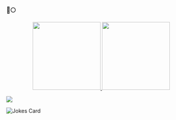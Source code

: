 ### 🚀🌕
<div align="center">
  <a href="https://github.com/FelipeSerikawa">
  <img height="180em" src="https://github-readme-stats.vercel.app/api?username=FelipeSerikawa&show_icons=true&theme=dark&include_all_commits=true&count_private=true"/>
  <img height="180em" src="https://github-readme-stats.vercel.app/api/top-langs/?username=FelipeSerikawa&layout=compact&langs_count=7&theme=dark"/>
</div>


<a href="https://www.linkedin.com/in/felipeserikawa" target="_blank"><img src="https://img.shields.io/badge/-LinkedIn-%230077B5?style=for-the-badge&logo=linkedin&logoColor=white" target="_blank"></a> 



![Jokes Card](https://readme-jokes.vercel.app/api)
